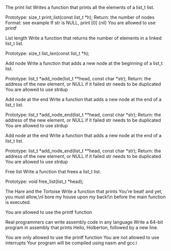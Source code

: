 The print list Writes a function that prints all the elements of a list_t list.

Prototype: size_t print_list(const list_t *h); Return: the number of nodes Format: see example If str is NULL, print [0] (nil) You are allowed to use printf



List length Write a function that returns the number of elements in a linked list_t list.

Prototype: size_t list_len(const list_t *h);



Add node Write a function that adds a new node at the beginning of a list_t list.

Prototype: list_t *add_node(list_t **head, const char *str); Return: the address of the new element, or NULL if it failed str needs to be duplicated You are allowed to use strdup



Add node at the end Write a function that adds a new node at the end of a list_t list.

Prototype: list_t *add_node_end(list_t **head, const char *str); Return: the address of the new element, or NULL if it failed str needs to be duplicated You are allowed to use strdup



Add node at the end Write a function that adds a new node at the end of a list_t list.

Prototype: list_t *add_node_end(list_t **head, const char *str); Return: the address of the new element, or NULL if it failed str needs to be duplicated You are allowed to use strdup



Free list Write a function that frees a list_t list.

Prototype: void free_list(list_t *head);



The Hare and the Tortoise Write a function that prints You're beat! and yet, you must allow,\nI bore my house upon my back!\n before the main function is executed.

You are allowed to use the printf function



Real programmers can write assembly code in any language Write a 64-bit program in assembly that prints Hello, Holberton, followed by a new line.

You are only allowed to use the printf function You are not allowed to use interrupts Your program will be compiled using nasm and gcc:i
